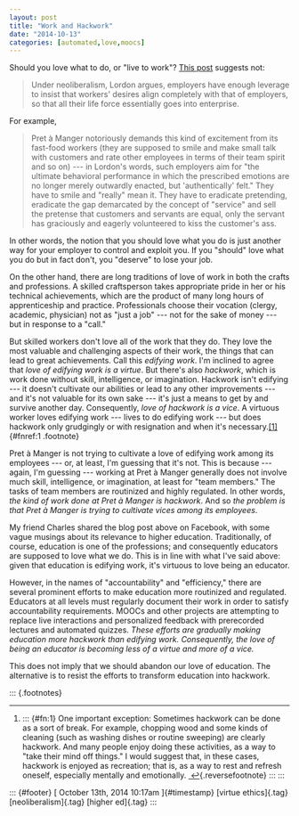 ```yaml
---
layout: post
title: "Work and Hackwork"
date: "2014-10-13"
categories: [automated,love,moocs]
---
```



Should you love what to do, or "live to work"? [This post](http://thenewinquiry.com/blogs/marginal-utility/liquid-authenticity/) suggests not:

> Under neoliberalism, Lordon argues, employers have enough leverage to insist that workers' desires align completely with that of employers, so that all their life force essentially goes into enterprise.

For example,

> Pret à Manger notoriously demands this kind of excitement from its fast-food workers (they are supposed to smile and make small talk with customers and rate other employees in terms of their team spirit and so on) --- in Lordon's words, such employers aim for "the ultimate behavioral performance in which the prescribed emotions are no longer merely outwardly enacted, but 'authentically' felt." They have to smile and "really" mean it. They have to eradicate pretending, eradicate the gap demarcated by the concept of "service" and sell the pretense that customers and servants are equal, only the servant has graciously and eagerly volunteered to kiss the customer's ass.

In other words, the notion that you should love what you do is just another way for your employer to control and exploit you. If you "should" love what you do but in fact don't, you "deserve" to lose your job.

On the other hand, there are long traditions of love of work in both the crafts and professions. A skilled craftsperson takes appropriate pride in her or his technical achievements, which are the product of many long hours of apprenticeship and practice. Professionals choose their vocation (clergy, academic, physician) not as "just a job" --- not for the sake of money --- but in response to a "call."

But skilled workers don't love all of the work that they do. They love the most valuable and challenging aspects of their work, the things that can lead to great achievements. Call this *edifying work*. I'm inclined to agree that *love of edifying work is a virtue*. But there's also *hackwork*, which is work done without skill, intelligence, or imagination. Hackwork isn't edifying --- it doesn't cultivate our abilities or lead to any other improvements --- and it's not valuable for its own sake --- it's just a means to get by and survive another day. Consequently, *love of hackwork is a vice*. A virtuous worker loves edifying work --- lives to do edifying work --- but does hackwork only grudgingly or with resignation and when it's necessary.[\[1\]](#fn:1 "see footnote"){#fnref:1 .footnote}

Pret à Manger is not trying to cultivate a love of edifying work among its employees --- or, at least, I'm guessing that it's not. This is because --- again, I'm guessing --- working at Pret à Manger generally does not involve much skill, intelligence, or imagination, at least for "team members." The tasks of team members are routinized and highly regulated. In other words, *the kind of work done at Pret à Manger is hackwork*. And so *the problem is that Pret à Manger is trying to cultivate vices among its employees*.

My friend Charles shared the blog post above on Facebook, with some vague musings about its relevance to higher education. Traditionally, of course, education is one of the professions; and consequently educators are supposed to love what we do. This is in line with what I've said above: given that education is edifying work, it's virtuous to love being an educator.

However, in the names of "accountability" and "efficiency," there are several prominent efforts to make education more routinized and regulated. Educators at all levels must regularly document their work in order to satisfy accountability requirements. MOOCs and other projects are attempting to replace live interactions and personalized feedback with prerecorded lectures and automated quizzes. *These efforts are gradually making education more hackwork than edifying work. Consequently, the love of being an educator is becoming less of a virtue and more of a vice.*

This does not imply that we should abandon our love of education. The alternative is to resist the efforts to transform education into hackwork.

::: {.footnotes}

------------------------------------------------------------------------

1.  ::: {#fn:1}
    One important exception: Sometimes hackwork can be done as a sort of break. For example, chopping wood and some kinds of cleaning (such as washing dishes or routine sweeping) are clearly hackwork. And many people enjoy doing these activities, as a way to "take their mind off things." I would suggest that, in these cases, hackwork is enjoyed as recreation; that is, as a way to rest and refresh oneself, especially mentally and emotionally. [ ↩](#fnref:1 "return to article"){.reversefootnote}
    :::
:::

::: {#footer}
[ October 13th, 2014 10:17am ]{#timestamp} [virtue ethics]{.tag} [neoliberalism]{.tag} [higher ed]{.tag}
:::





